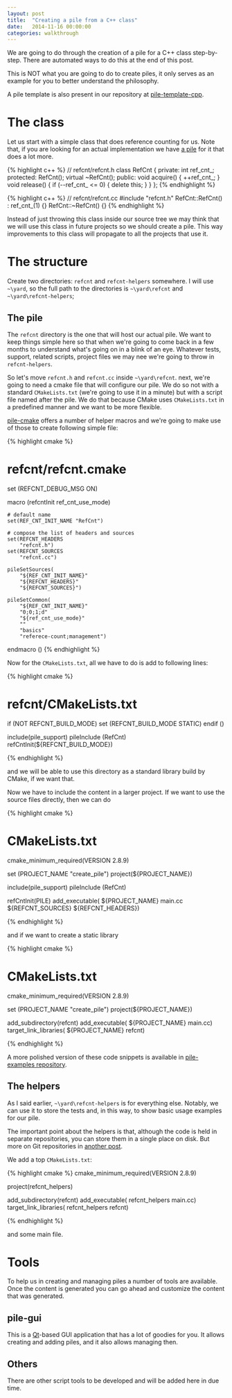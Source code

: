 ```yaml
---
layout: post
title:  "Creating a pile from a C++ class"
date:   2014-11-16 00:00:00
categories: walkthrough
---
```


We are going to do through the creation of
a pile for a C++ class step-by-step. There
are automated ways to do this at the end of 
this post.

This is NOT what you are going to do to
create piles, it only serves as an example for
you to better understand the philosophy.

A pile template is also present in our
repository at [pile-template-cpp](https://github.com/pile-contributors/pile-template-cpp).

The class
=========

Let us start with a simple class that does 
reference counting for us. Note that, if you
are looking for an actual implementation we have
[a pile](/404.html) for it that does a lot more.

{% highlight c++ %}
// refcnt/refcnt.h
class RefCnt {
private:
    int ref_cnt_;
protected:
    RefCnt();
    virtual ~RefCnt();
public:
    void acquire() {
        ++ref_cnt_;
    }
    void release() {
        if (--ref_cnt_ <= 0) {
            delete this;
        }
    }
};
{% endhighlight %}

{% highlight c++ %}
// refcnt/refcnt.cc
#include "refcnt.h"
RefCnt::RefCnt() :
    ref_cnt_(1)
{}
RefCnt::~RefCnt()
{}
{% endhighlight %}

Instead of just throwing this class inside our source tree
we may think that we will use this class in future projects
so we should create a pile. This way improvements to this 
class will propagate to all the projects that use it.

The structure
=============

Create two directories: `refcnt` and `refcnt-helpers`
somewhere. I will use `~\yard`, so the full path
to the directories is `~\yard\refcnt` and `~\yard\refcnt-helpers`;

The pile
--------

The `refcnt` directory is the one that will host our actual
pile. We want to keep things simple here so that when we're
going to come back in a few months to understand
what's going on in a blink of an eye. Whatever tests, support,
related scripts, project files we may nee we're going to throw
in `refcnt-helpers`.

So let's move `refcnt.h` and `refcnt.cc` inside
`~\yard\refcnt`. next, we're going to need a cmake file
that will configure our pile. We do so not with a standard
`CMakeLists.txt` (we're going to use it in a minute) but 
with a script file named after the pile. We do that
because CMake uses `CMakeLists.txt` in a predefined manner
and we want to be more flexible.

[pile-cmake](https://github.com/pile-contributors/pile-cmake)
offers a number of helper macros and we're going to make use of
those to create following simple file:

{% highlight cmake %}
# refcnt/refcnt.cmake

set (REFCNT_DEBUG_MSG ON)

macro    (refcntInit
          ref_cnt_use_mode)

    # default name
    set(REF_CNT_INIT_NAME "RefCnt")

    # compose the list of headers and sources
    set(REFCNT_HEADERS
        "refcnt.h")
    set(REFCNT_SOURCES
        "refcnt.cc")

    pileSetSources(
        "${REF_CNT_INIT_NAME}"
        "${REFCNT_HEADERS}"
        "${REFCNT_SOURCES}")

    pileSetCommon(
        "${REF_CNT_INIT_NAME}"
        "0;0;1;d"
        "${ref_cnt_use_mode}"
        ""
        "basics"
        "referece-count;management")

endmacro ()
{% endhighlight %}

Now for the `CMakeLists.txt`, all we have to do
is add to following lines:

{% highlight cmake %}
# refcnt/CMakeLists.txt

if (NOT REFCNT_BUILD_MODE)
    set (REFCNT_BUILD_MODE STATIC)
endif ()

include(pile_support)
pileInclude (RefCnt)
refCntInit(${REFCNT_BUILD_MODE})

{% endhighlight %}

and we will be able to use this directory as a standard
library build by CMake, if we want that. 

Now we have to include the content in a larger project.
If we want to use the source files directly, then we can do

{% highlight cmake %}
# CMakeLists.txt
cmake_minimum_required(VERSION 2.8.9)

set (PROJECT_NAME "create_pile")
project(${PROJECT_NAME})

include(pile_support)
pileInclude (RefCnt)

refCntInit(PILE)
add_executable(
    ${PROJECT_NAME}
    main.cc
    ${REFCNT_SOURCES}
    ${REFCNT_HEADERS})

{% endhighlight %}

and if we want to create a static library

{% highlight cmake %}
# CMakeLists.txt
cmake_minimum_required(VERSION 2.8.9)

set (PROJECT_NAME "create_pile")
project(${PROJECT_NAME})

add_subdirectory(refcnt)
add_executable(
    ${PROJECT_NAME}
    main.cc)
target_link_libraries(
    ${PROJECT_NAME}
    refcnt)

{% endhighlight %}

A more polished version of these code snippets
is available in
[pile-examples repository](https://github.com/pile-contributors/pile-examples/tree/master/create_pile).



The helpers
-----------

As I said earlier, `~\yard\refcnt-helpers` is for 
everything else. Notably, we can use it to store the 
tests and, in this way, to show basic usage examples 
for our pile.

The important point about the helpers is that,
although the code is held in
separate repositories, you can store them
in a single place on disk. But more on
Git repositories in [another post](#todo).

We add a top `CMakeLists.txt`:

{% highlight cmake %}
cmake_minimum_required(VERSION 2.8.9)

project(refcnt_helpers)

add_subdirectory(refcnt)
add_executable(
    refcnt_helpers
    main.cc)
target_link_libraries(
    refcnt_helpers
    refcnt)

{% endhighlight %}

and some main file.

Tools
=====

To help us in creating and managing piles a number of
tools are available. Once the content is generated you
can go ahead and customize the content that was generated.

pile-gui
--------

This is a [Qt][qt]-based GUI application that has
a lot of goodies for you. It allows creating
and adding piles, and it also allows managing
then.

Others
------

There are other script tools to be developed
and will be added here in due time.



[github]:    https://github.com
[jekyll]:    http://jekyllrb.com
[git]:       http://git-scm.com
[cmake]:     http://www.cmake.org/
[qt]:        http://qt-project.org/
